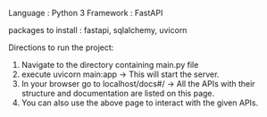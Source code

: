 Language : Python 3
Framework : FastAPI

packages to install : 
fastapi, sqlalchemy, uvicorn

Directions to run the project:
1. Navigate to the directory containing main.py file
2. execute uvicorn main:app -> This will start the server.
3. In your browser go to localhost/docs#/ -> All the APIs with their structure 
and documentation are listed on this page. 
4. You can also use the above page to interact with the given APIs.